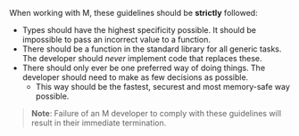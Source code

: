 When working with M, these guidelines should be **strictly** followed:

- Types should have the highest specificity possible. It should be impossible to pass an incorrect value to a function.
- There should be a function in the standard library for all generic tasks. The developer should *never* implement code that replaces these.
- There should only ever be one preferred way of doing things. The developer should need to make as few decisions as possible.
    - This way should be the fastest, securest and most memory-safe way possible.

> **Note**: Failure of an M developer to comply with these guidelines will result in their immediate termination.

